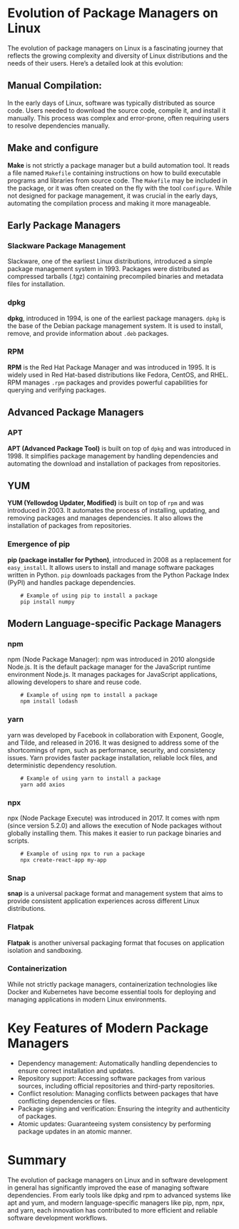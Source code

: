 # Evolution of Package Managers on Linux

The evolution of package managers on Linux is a fascinating journey that reflects the growing complexity and diversity of Linux distributions and the needs of their users. Here’s a detailed look at this evolution:

##  Manual Compilation: 
In the early days of Linux, software was typically distributed as source code. Users needed to download the source code, compile it, and install it manually. This process was complex and error-prone, often requiring users to resolve dependencies manually.

## Make and configure
**Make** is not strictly a package manager but a build automation tool. It reads a file named ``Makefile`` containing instructions on how to build executable programs and libraries from source code. The ``Makefile`` may be included in the package, or it was often created on the fly with the tool ``configure``. While not designed for package management, it was crucial in the early days, automating the compilation process and making it more manageable.

## Early Package Managers

### Slackware Package Management 
Slackware, one of the earliest Linux distributions, introduced a simple package management system in 1993. Packages were distributed as compressed tarballs (.tgz) containing precompiled binaries and metadata files for installation.

### dpkg 
**dpkg**, introduced in 1994, is one of the earliest package managers. `dpkg` is the base of the Debian package management system. It is used to install, remove, and provide information about `.deb` packages.

### RPM
**RPM** is the Red Hat Package Manager and was introduced in 1995. It is widely used in Red Hat-based distributions like Fedora, CentOS, and RHEL. RPM manages `.rpm` packages and provides powerful capabilities for querying and verifying packages.

## Advanced Package Managers

### APT 
**APT (Advanced Package Tool)** is built on top of `dpkg` and was introduced in 1998. It simplifies package management by handling dependencies and automating the download and installation of packages from repositories.

## YUM
**YUM (Yellowdog Updater, Modified)** is built on top of `rpm` and was introduced in 2003. It automates the process of installing, updating, and removing packages and manages dependencies. It also allows the installation of packages from repositories.

### Emergence of pip
**pip (package installer for Python)**, introduced in 2008 as a replacement for `easy_install`. It allows users to install and manage software packages written in Python. `pip` downloads packages from the Python Package Index (PyPI) and handles package dependencies.

```
    # Example of using pip to install a package
    pip install numpy
```

## Modern Language-specific Package Managers

### npm 
npm (Node Package Manager): npm was introduced in 2010 alongside Node.js. It is the default package manager for the JavaScript runtime environment Node.js. It manages packages for JavaScript applications, allowing developers to share and reuse code.

```
    # Example of using npm to install a package
    npm install lodash
```

### yarn
yarn was developed by Facebook in collaboration with Exponent, Google, and Tilde, and released in 2016. It was designed to address some of the shortcomings of npm, such as performance, security, and consistency issues. Yarn provides faster package installation, reliable lock files, and deterministic dependency resolution.

```
    # Example of using yarn to install a package
    yarn add axios
```

### npx 
npx (Node Package Execute) was introduced in 2017. It comes with npm (since version 5.2.0) and allows the execution of Node packages without globally installing them. This makes it easier to run package binaries and scripts.

```
    # Example of using npx to run a package
    npx create-react-app my-app
```

### Snap
**snap** is a universal package format and management system that aims to provide consistent application experiences across different Linux distributions.

### Flatpak
**Flatpak** is another universal packaging format that focuses on application isolation and sandboxing.

### Containerization
While not strictly package managers, containerization technologies like Docker and Kubernetes have become essential tools for deploying and managing applications in modern Linux environments.

# Key Features of Modern Package Managers

- Dependency management: Automatically handling dependencies to ensure correct installation and updates.
- Repository support: Accessing software packages from various sources, including official repositories and third-party repositories.
- Conflict resolution: Managing conflicts between packages that have conflicting dependencies or files.
- Package signing and verification: Ensuring the integrity and authenticity of packages.
- Atomic updates: Guaranteeing system consistency by performing package updates in an atomic manner.

# Summary

The evolution of package managers on Linux and in software development in general has significantly improved the ease of managing software dependencies. From early tools like dpkg and rpm to advanced systems like apt and yum, and modern language-specific managers like pip, npm, npx, and yarn, each innovation has contributed to more efficient and reliable software development workflows.
